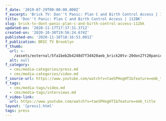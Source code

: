 ```yaml
---
f_date: '2019-07-29T00:00:00.000Z'
f_excerpt: 'Brick TV: Don''t Panic: Plan C and Birth Control Access | 112BK'
title: 'Don''t Panic: Plan C and Birth Control Access | 112BK'
slug: brick-tv-dont-panic-plan-c-and-birth-control-access-112bk
updated-on: '2020-11-17T17:37:31.371Z'
created-on: '2020-10-30T19:56:24.674Z'
published-on: '2020-11-18T18:16:53.001Z'
f_publication: BRIC TV Brooklyn
f_thumb:
  url: >-
    /assets/external/5fa1beb2b4248d7f3d420aeb_brick20tv-20don27t20panic-20plan20c20and20birth20control20access207c20112bk.png
  alt: null
f_category:
  - cms/media-categories/press.md
  - cms/media-categories/video.md
f_source-url: https://www.youtube.com/watch?v=taeSPHogHTI&feature=emb_title
f_tags:
  - cms/media-tags/video.md
  - cms/media-tags/interviews.md
f_video-link:
  url: https://www.youtube.com/watch?v=taeSPHogHTI&feature=emb_title
layout: '[press].html'
tags: press
---
```



